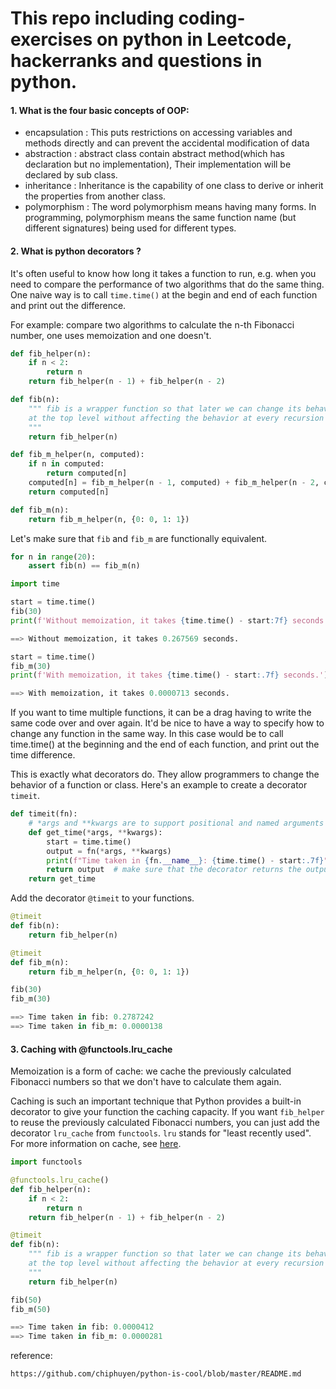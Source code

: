 # This repo including coding-exercises on python in Leetcode, hackerranks and questions in python.

#### 1. What is the four basic concepts of OOP:
- encapsulation : This puts restrictions on accessing variables and methods directly and can prevent the accidental modification of data
- abstraction : abstract class contain abstract method(which has declaration but no implementation), Their implementation will be declared by sub class. 
- inheritance : Inheritance is the capability of one class to derive or inherit the properties from another class. 
- polymorphism : The word polymorphism means having many forms. In programming, polymorphism means the same function name (but different signatures) being used for different types.

#### 2. What is python decorators ?
It's often useful to know how long it takes a function to run, e.g. when you need to compare the performance of two algorithms that do the same thing. One naive way is to call `time.time()` at the begin and end of each function and print out the difference.

For example: compare two algorithms to calculate the n-th Fibonacci number, one uses memoization and one doesn't.

```python
def fib_helper(n):
    if n < 2:
        return n
    return fib_helper(n - 1) + fib_helper(n - 2)

def fib(n):
    """ fib is a wrapper function so that later we can change its behavior
    at the top level without affecting the behavior at every recursion step.
    """
    return fib_helper(n)

def fib_m_helper(n, computed):
    if n in computed:
        return computed[n]
    computed[n] = fib_m_helper(n - 1, computed) + fib_m_helper(n - 2, computed)
    return computed[n]

def fib_m(n):
    return fib_m_helper(n, {0: 0, 1: 1})
```

Let's make sure that `fib` and `fib_m` are functionally equivalent.

```python
for n in range(20):
    assert fib(n) == fib_m(n)
```

```python
import time

start = time.time()
fib(30)
print(f'Without memoization, it takes {time.time() - start:7f} seconds.')

==> Without memoization, it takes 0.267569 seconds.

start = time.time()
fib_m(30)
print(f'With memoization, it takes {time.time() - start:.7f} seconds.')

==> With memoization, it takes 0.0000713 seconds.
```

If you want to time multiple functions, it can be a drag having to write the same code over and over again. It'd be nice to have a way to specify how to change any function in the same way. In this case would be to call time.time() at the beginning and the end of each function, and print out the time difference.

This is exactly what decorators do. They allow programmers to change the behavior of a function or class. Here's an example to create a decorator `timeit`.

```python
def timeit(fn): 
    # *args and **kwargs are to support positional and named arguments of fn
    def get_time(*args, **kwargs): 
        start = time.time() 
        output = fn(*args, **kwargs)
        print(f"Time taken in {fn.__name__}: {time.time() - start:.7f}")
        return output  # make sure that the decorator returns the output of fn
    return get_time 
```

Add the decorator `@timeit` to your functions.

```python
@timeit
def fib(n):
    return fib_helper(n)

@timeit
def fib_m(n):
    return fib_m_helper(n, {0: 0, 1: 1})

fib(30)
fib_m(30)

==> Time taken in fib: 0.2787242
==> Time taken in fib_m: 0.0000138
```

#### 3. Caching with @functools.lru_cache
Memoization is a form of cache: we cache the previously calculated Fibonacci numbers so that we don't have to calculate them again.

Caching is such an important technique that Python provides a built-in decorator to give your function the caching capacity. If you want `fib_helper` to reuse the previously calculated Fibonacci numbers, you can just add the decorator `lru_cache` from `functools`. `lru` stands for "least recently used". For more information on cache, see [here](https://docs.python.org/3/library/functools.html).

```python
import functools

@functools.lru_cache()
def fib_helper(n):
    if n < 2:
        return n
    return fib_helper(n - 1) + fib_helper(n - 2)

@timeit
def fib(n):
    """ fib is a wrapper function so that later we can change its behavior
    at the top level without affecting the behavior at every recursion step.
    """
    return fib_helper(n)

fib(50)
fib_m(50)

==> Time taken in fib: 0.0000412
==> Time taken in fib_m: 0.0000281
```

reference:
```
https://github.com/chiphuyen/python-is-cool/blob/master/README.md
```


